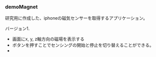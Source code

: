 ### demoMagnet

研究用に作成した、iphoneの磁気センサーを取得するアプリケーション。



バージョン1. 

- 画面にx, y, z軸方向の磁場を表示する
- ボタンを押すことでセンシングの開始と停止を切り替えることができる。
- 